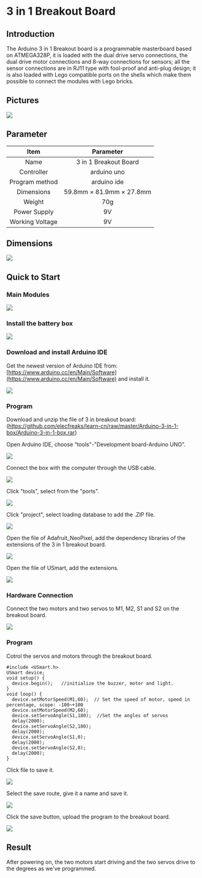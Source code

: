 # 3 in 1 Breakout Board

## Introduction
The Arduino 3 in 1 Breakout board is a programmable masterboard based on ATMEGA328P, it is loaded with the dual drive servo connections, the dual drive motor connections and 8-way connections for sensors; all the sensor connections are in RJ11 type with fool-proof and anti-plug design; it is also loaded with Lego compatible ports on the shells which make them possible to connect the modules with Lego bricks. 

## Pictures

![](./images/Arduino-3-in-1-box-01.png)

## Parameter

|  Item   | Parameter  |
| :----: | :----: |
| Name | 3 in 1 Breakout Board |
| Controller | arduino uno |
| Program method | arduino ide |
| Dimensions | 59.8mm × 81.9mm × 27.8mm |
| Weight | 70g |
| Power Supply | 9V |
| Working Voltage | 9V |

## Dimensions

![](./images/Arduino-3-in-1-box-02.png)

## Quick to Start
### Main Modules

![](./images/Arduino-3-in-1-box-15.png)

### Install the battery box

![](./images/Arduino-3-in-1-box-16.png)

### Download and install Arduino IDE
Get the newest version of Arduino IDE from: [https://www.arduino.cc/en/Main/Software](https://www.arduino.cc/en/Main/Software) and install it. 

![](./images/Arduino-3-in-1-box-03.png)

### Program
Download and unzip the file of 3 in  breakout board: (https://github.com/elecfreaks/learn-cn/raw/master/Arduino-3-in-1-box/Arduino-3-in-1-box.rar)

Open Arduino IDE, choose “tools"-"Development board-Arduino UNO".

![](./images/Arduino-3-in-1-box-04.png)

Connect the box with the computer through the USB cable. 

![](./images/Arduino-3-in-1-box-05.png)

Click "tools", select from the "ports". 

![](./images/Arduino-3-in-1-box-06.png)

Click "project", select loading database to add the .ZIP file.

![](./images/Arduino-3-in-1-box-07.png)

Open the file of Adafruit_NeoPixel, add the dependency libraries of the extensions of the 3 in 1 breakout board. 

![](./images/Arduino-3-in-1-box-08.png)

Open the file of USmart, add the extensions. 

![](./images/Arduino-3-in-1-box-09.png)

### Hardware Connection

 Connect the two motors and two servos to M1, M2, S1 and S2 on the breakout board. 

![](./images/Arduino-3-in-1-box-11.png)

### Program

Cotrol the servos and motors through the breakout board. 
```
#include <USmart.h>
USmart device;
void setup() {
  device.begin();   //initialize the buzzer, motor and light. 
}
void loop() {
  device.setMotorSpeed(M1,60);  // Set the speed of motor, speed in percentage, scope: -100~+100
  device.setMotorSpeed(M2,60);
  device.setServoAngle(S1,180);  //Set the angles of servos 
  delay(2000);
  device.setServoAngle(S2,180);
  delay(2000);
  device.setServoAngle(S1,0);
  delay(2000);
  device.setServoAngle(S2,0);
  delay(2000);
}
```
Click file to save it. 

![](./images/Arduino-3-in-1-box-12.png)

Select the save route, give it a name and save it. 

![](./images/Arduino-3-in-1-box-13.png)


Click the save button, upload the program to the breakout board. 

![](./images/Arduino-3-in-1-box-14.png)

## Result

After powering on, the two motors start driving and the two servos drive to the degrees as we've programmed. 




